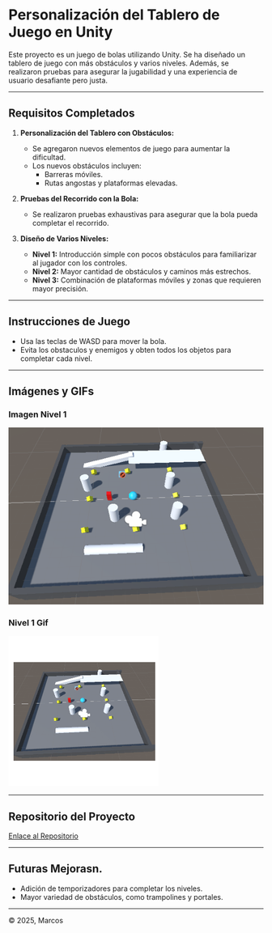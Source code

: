 # Personalización del Tablero de Juego en Unity

Este proyecto es un juego de bolas utilizando Unity. Se ha diseñado un tablero de juego con más obstáculos y varios niveles. Además, se realizaron pruebas para asegurar la jugabilidad y una experiencia de usuario desafiante pero justa.

---

## Requisitos Completados

1. **Personalización del Tablero con Obstáculos:**
   - Se agregaron nuevos elementos de juego para aumentar la dificultad.
   - Los nuevos obstáculos incluyen:
     - Barreras móviles.
     - Rutas angostas y plataformas elevadas.

2. **Pruebas del Recorrido con la Bola:**
   - Se realizaron pruebas exhaustivas para asegurar que la bola pueda completar el recorrido.
3. **Diseño de Varios Niveles:**
   - **Nivel 1:** Introducción simple con pocos obstáculos para familiarizar al jugador con los controles.
   - **Nivel 2:** Mayor cantidad de obstáculos y caminos más estrechos.
   - **Nivel 3:** Combinación de plataformas móviles y zonas que requieren mayor precisión.

---

## Instrucciones de Juego

- Usa las teclas de WASD para mover la bola.
- Evita los obstaculos y enemigos y obten todos los objetos para completar cada nivel.

---

## Imágenes y GIFs


### Imagen Nivel 1
![Obstáculos](img/png1.png)

### Nivel 1 Gif
![Nivel 1](img/gif1.gif)


---

## Repositorio del Proyecto
[Enlace al Repositorio](https://github.com/usuario/repositorio-unity-tablero)

---

## Futuras Mejorasn.
- Adición de temporizadores para completar los niveles.
- Mayor variedad de obstáculos, como trampolines y portales.

---

© 2025, Marcos

